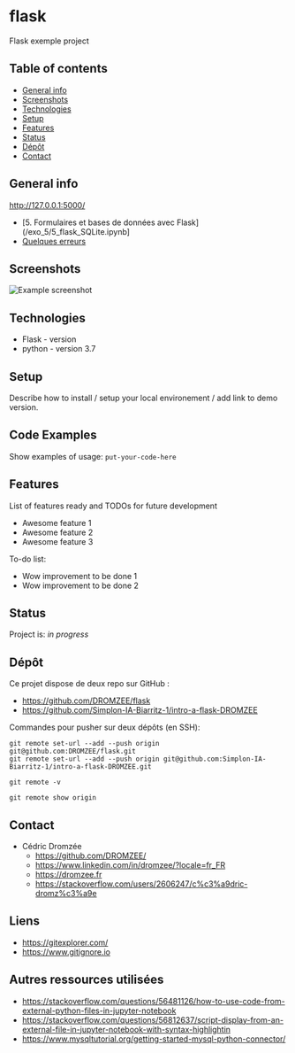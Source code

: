 # flask
Flask exemple project

## Table of contents
* [General info](#general-info)
* [Screenshots](#screenshots)
* [Technologies](#technologies)
* [Setup](#setup)
* [Features](#features)
* [Status](#status)
* [Dépôt](#depot)
* [Contact](#contact)

## General info



http://127.0.0.1:5000/





* [5. Formulaires et bases de données avec Flask](/exo_5/5_flask_SQLite.ipynb]
* [Quelques erreurs](/notebooks/erreurs.ipynb)

## Screenshots
![Example screenshot](./img/screenshot.png)

## Technologies
* Flask - version
* python - version 3.7

## Setup
Describe how to install / setup your local environement / add link to demo version.

## Code Examples
Show examples of usage:
`put-your-code-here`

## Features
List of features ready and TODOs for future development
* Awesome feature 1
* Awesome feature 2
* Awesome feature 3

To-do list:
* Wow improvement to be done 1
* Wow improvement to be done 2

## Status
Project is: _in progress_

## Dépôt

Ce projet dispose de deux repo sur GitHub :
* https://github.com/DROMZEE/flask
* https://github.com/Simplon-IA-Biarritz-1/intro-a-flask-DROMZEE

Commandes pour pusher sur deux dépôts (en SSH):

```console
git remote set-url --add --push origin git@github.com:DROMZEE/flask.git
git remote set-url --add --push origin git@github.com:Simplon-IA-Biarritz-1/intro-a-flask-DROMZEE.git
```

```console
git remote -v
```

```console
git remote show origin
```

## Contact

* Cédric Dromzée
    * https://github.com/DROMZEE/
    * https://www.linkedin.com/in/dromzee/?locale=fr_FR
    * https://dromzee.fr
    * https://stackoverflow.com/users/2606247/c%c3%a9dric-dromz%c3%a9e

## Liens

* https://gitexplorer.com/
* https://www.gitignore.io

## Autres ressources utilisées

* https://stackoverflow.com/questions/56481126/how-to-use-code-from-external-python-files-in-jupyter-notebook
* https://stackoverflow.com/questions/56812637/script-display-from-an-external-file-in-jupyter-notebook-with-syntax-highlightin
* https://www.mysqltutorial.org/getting-started-mysql-python-connector/
